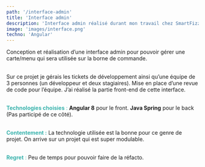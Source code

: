 ```yaml
---
path: '/interface-admin'
title: 'Interface admin'
description: 'Interface admin réalisé durant mon travail chez SmartFizz'
image: 'images/interface.png'
techno: 'Angular'
---
```


Conception et réalisation d’une interface admin pour pouvoir gérer une carte/menu qui sera utilisée sur la borne de commande. <br><br>
  
Sur ce projet je gérais les tickets de développement ainsi qu’une équipe de 3 personnes (un développeur et deux stagiaires). Mise en place d’une revue de code pour l’équipe. J’ai réalisé la partie front-end de cette interface.<br><br>

  
<span style="color:#38b2ac">**Technologies choisies** :</span> **Angular 8** pour le front. **Java Spring** pour le back (Pas participé de ce côté).<br><br>

  
<span style="color:#38b2ac">**Contentement :</span>** La technologie utilisée est la bonne pour ce genre de projet. On arrive sur un projet qui est super modulable.<br><br>
  
<span style="color:#38b2ac">**Regret** :</span> Peu de temps pour pouvoir faire de la réfacto.
